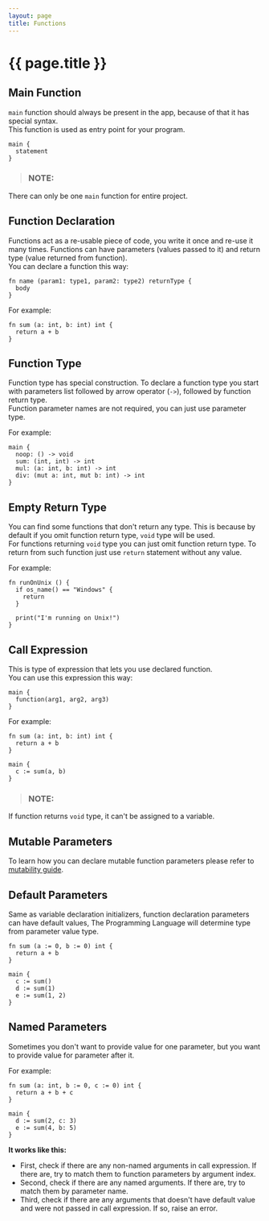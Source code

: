 ```yaml
---
layout: page
title: Functions
---
```


# {{ page.title }}

## Main Function
`main` function should always be present in the app, because of that it has
special syntax. \
This function is used as entry point for your program.

```the
main {
  statement
}
```

> ### NOTE:
  There can only be one `main` function for entire project.

## Function Declaration
Functions act as a re-usable piece of code, you write it once and re-use it
many times. Functions can have parameters (values passed to it) and return
type (value returned from function). \
You can declare a function this way:

```the
fn name (param1: type1, param2: type2) returnType {
  body
}
```

For example:

```the
fn sum (a: int, b: int) int {
  return a + b
}
```

## Function Type
Function type has special construction. To declare a function type you start
with parameters list followed by arrow operator (`->`), followed by function
return type. \
Function parameter names are not required, you can just use parameter type.

For example:

```the
main {
  noop: () -> void
  sum: (int, int) -> int
  mul: (a: int, b: int) -> int
  div: (mut a: int, mut b: int) -> int
}
```

## Empty Return Type
You can find some functions that don't return any type. This is because by
default if you omit function return type, `void` type will be used. \
For functions returning `void` type you can just omit function return type. To
return from such function just use `return` statement without any value.

For example:

```the
fn runOnUnix () {
  if os_name() == "Windows" {
    return
  }

  print("I'm running on Unix!")
}
```

## Call Expression
This is type of expression that lets you use declared function. \
You can use this expression this way:

```the
main {
  function(arg1, arg2, arg3)
}
```

For example:

```the
fn sum (a: int, b: int) int {
  return a + b
}

main {
  c := sum(a, b)
}
```

> ### NOTE:
  If function returns `void` type, it can't be assigned to a variable.

## Mutable Parameters
To learn how you can declare mutable function parameters please refer to
[mutability guide](/guides/mutability.html#function-parameters).

## Default Parameters
Same as variable declaration initializers, function declaration parameters
can have default values, The Programming Language will determine type from
parameter value type.

```the
fn sum (a := 0, b := 0) int {
  return a + b
}

main {
  c := sum()
  d := sum(1)
  e := sum(1, 2)
}
```

## Named Parameters
Sometimes you don't want to provide value for one parameter, but you want to
provide value for parameter after it.

For example:

```the
fn sum (a: int, b := 0, c := 0) int {
  return a + b + c
}

main {
  d := sum(2, c: 3)
  e := sum(4, b: 5)
}
```

**It works like this:**
- First, check if there are any non-named arguments in call expression. If
  there are, try to match them to function parameters by argument index.
- Second, check if there are any named arguments. If there are, try to
  match them by parameter name.
- Third, check if there are any arguments that doesn't have default value and
  were not passed in call expression. If so, raise an error.
